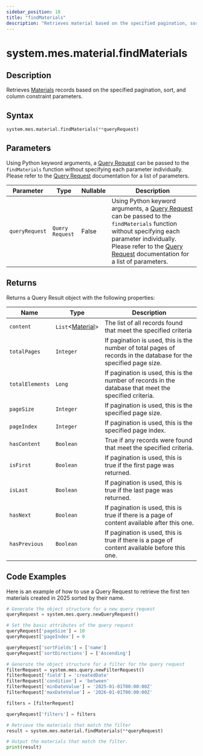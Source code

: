 ```yaml
---
sidebar_position: 18
title: "findMaterials"
description: "Retrieves material based on the specified pagination, sort, and column constraint parameters."
---
```


# system.mes.material.findMaterials

## Description

Retrieves [Materials](../../data-model/material-model/material) records based on the specified pagination, sort, and column constraint parameters.

## Syntax

```python
system.mes.material.findMaterials(**queryRequest)
```

## Parameters

Using Python keyword arguments, a [Query Request](../query-script-api/new-query-request) can be passed to the `findMaterials` function
without specifying each parameter individually. Please refer to the [Query Request](../query-script-api/new-query-request) documentation for a list of parameters.

| Parameter      | Type            | Nullable | Description                                                                                                                                                                                                                                                                                               |
|----------------|-----------------|----------|-----------------------------------------------------------------------------------------------------------------------------------------------------------------------------------------------------------------------------------------------------------------------------------------------------------|
| `queryRequest` | `Query Request` | False    | Using Python keyword arguments, a [Query Request](../query-script-api/new-query-request) can be passed to the `findMaterials` function without specifying each parameter individually. Please refer to the [Query Request](../query-script-api/new-query-request) documentation for a list of parameters. |


## Returns

Returns a Query Result object with the following properties:

| Name            | Type                                                               | Description                                                                                                      |
|-----------------|--------------------------------------------------------------------|------------------------------------------------------------------------------------------------------------------|
| `content`       | `List`&lt;[Material](../../data-model/material-model/material)&gt; | The list of all records found that meet the specified criteria                                                   |
| `totalPages`    | `Integer`                                                          | If pagination is used, this is the number of total pages of records in the database for the specified page size. |
| `totalElements` | `Long`                                                             | If pagination is used, this is the number of records in the database that meet the specified criteria.           |
| `pageSize`      | `Integer`                                                          | If pagination is used, this is the specified page size.                                                          |
| `pageIndex`     | `Integer`                                                          | If pagination is used, this is the specified page index.                                                         |
| `hasContent`    | `Boolean`                                                          | True if any records were found that meet the specified criteria.                                                 |
| `isFirst`       | `Boolean`                                                          | If pagination is used, this is true if the first page was returned.                                              |
| `isLast`        | `Boolean`                                                          | If pagination is used, this is true if the last page was returned.                                               |
| `hasNext`       | `Boolean`                                                          | If pagination is used, this is true if there is a page of content available after this one.                      |
| `hasPrevious`   | `Boolean`                                                          | If pagination is used, this is true if there is a page of content available before this one.                     |

## Code Examples

Here is an example of how to use a Query Request to retrieve the first ten materials created in 2025 sorted by their
name.

```python
# Generate the object structure for a new query request
queryRequest = system.mes.query.newQueryRequest()

# Set the basic attributes of the query request
queryRequest['pageSize'] = 10
queryRequest['pageIndex'] = 0

queryRequest['sortFields'] = ['name']
queryRequest['sortDirections'] = ['Ascending']

# Generate the object structure for a filter for the query request
filterRequest = system.mes.query.newFilterRequest()
filterRequest['field'] = 'createdDate'
filterRequest['condition'] = 'between'
filterRequest['minDateValue'] = '2025-01-01T00:00:00Z'
filterRequest['maxDateValue'] = '2026-01-01T00:00:00Z'

filters = [filterRequest]

queryRequest['filters'] = filters

# Retrieve the materials that match the filter
result = system.mes.material.findMaterials(**queryRequest)

# Output the materials that match the filter.
print(result)
```
